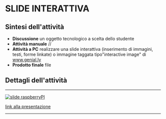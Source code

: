 # SLIDE INTERATTIVA

## Sintesi dell'attività
- **Discussione** un oggetto tecnologico a scelta dello studente
- **Attività manuale** //
- **Attività a PC** realizzare una slide interattiva (inserimento di immagini, testi, forme linkate) o immagine taggata tipo"interactive image" di www.genial.ly
- **Prodotto finale** file

## Dettagli dell'attività

---

[![slide raspberryPI](slide_raspberryPI.jpg)](/imageBig/slide_raspberryPI.jpg)

[link alla presentazione](https://docs.google.com/presentation/d/1JifqdgcvKjmxYVodiN1ROM7lGHQ_TB1WwP_7CsstAc0/edit?usp=sharing)

---
